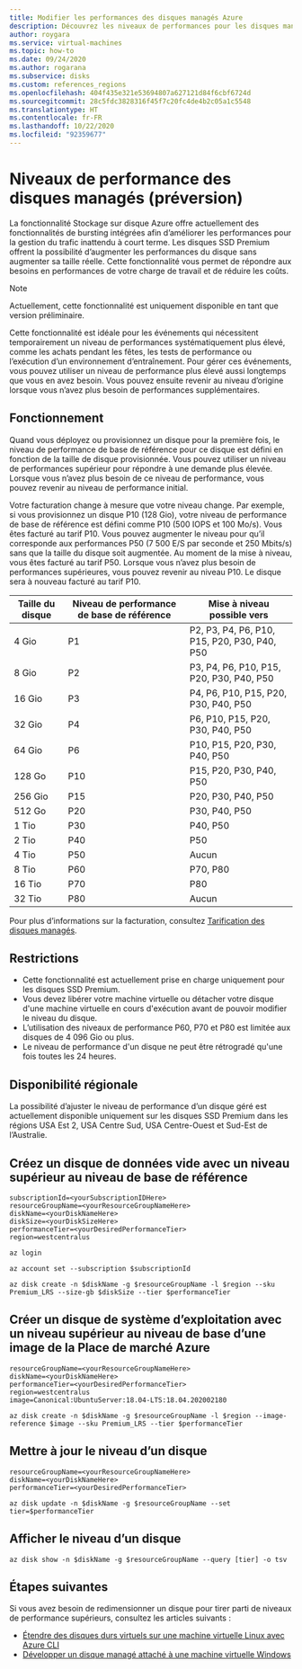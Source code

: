 ```yaml
---
title: Modifier les performances des disques managés Azure
description: Découvrez les niveaux de performances pour les disques managés et apprenez à modifier les niveaux de performances des disques managés existants.
author: roygara
ms.service: virtual-machines
ms.topic: how-to
ms.date: 09/24/2020
ms.author: rogarana
ms.subservice: disks
ms.custom: references_regions
ms.openlocfilehash: 404f435e321e53694807a627121d84f6cbf6724d
ms.sourcegitcommit: 28c5fdc3828316f45f7c20fc4de4b2c05a1c5548
ms.translationtype: HT
ms.contentlocale: fr-FR
ms.lasthandoff: 10/22/2020
ms.locfileid: "92359677"
---
```

# <a name="performance-tiers-for-managed-disks-preview"></a>Niveaux de performance des disques managés (préversion)

La fonctionnalité Stockage sur disque Azure offre actuellement des fonctionnalités de bursting intégrées afin d’améliorer les performances pour la gestion du trafic inattendu à court terme. Les disques SSD Premium offrent la possibilité d’augmenter les performances du disque sans augmenter sa taille réelle. Cette fonctionnalité vous permet de répondre aux besoins en performances de votre charge de travail et de réduire les coûts. 

> [!NOTE]
> Actuellement, cette fonctionnalité est uniquement disponible en tant que version préliminaire. 

Cette fonctionnalité est idéale pour les événements qui nécessitent temporairement un niveau de performances systématiquement plus élevé, comme les achats pendant les fêtes, les tests de performance ou l’exécution d’un environnement d’entraînement. Pour gérer ces événements, vous pouvez utiliser un niveau de performance plus élevé aussi longtemps que vous en avez besoin. Vous pouvez ensuite revenir au niveau d’origine lorsque vous n’avez plus besoin de performances supplémentaires.

## <a name="how-it-works"></a>Fonctionnement

Quand vous déployez ou provisionnez un disque pour la première fois, le niveau de performance de base de référence pour ce disque est défini en fonction de la taille de disque provisionnée. Vous pouvez utiliser un niveau de performances supérieur pour répondre à une demande plus élevée. Lorsque vous n’avez plus besoin de ce niveau de performance, vous pouvez revenir au niveau de performance initial.

Votre facturation change à mesure que votre niveau change. Par exemple, si vous provisionnez un disque P10 (128 Gio), votre niveau de performance de base de référence est défini comme P10 (500 IOPS et 100 Mo/s). Vous êtes facturé au tarif P10. Vous pouvez augmenter le niveau pour qu’il corresponde aux performances P50 (7 500 E/S par seconde et 250 Mbits/s) sans que la taille du disque soit augmentée. Au moment de la mise à niveau, vous êtes facturé au tarif P50. Lorsque vous n’avez plus besoin de performances supérieures, vous pouvez revenir au niveau P10. Le disque sera à nouveau facturé au tarif P10.

| Taille du disque | Niveau de performance de base de référence | Mise à niveau possible vers |
|----------------|-----|-------------------------------------|
| 4 Gio | P1 | P2, P3, P4, P6, P10, P15, P20, P30, P40, P50 |
| 8 Gio | P2 | P3, P4, P6, P10, P15, P20, P30, P40, P50 |
| 16 Gio | P3 | P4, P6, P10, P15, P20, P30, P40, P50 | 
| 32 Gio | P4 | P6, P10, P15, P20, P30, P40, P50 |
| 64 Gio | P6 | P10, P15, P20, P30, P40, P50 |
| 128 Go | P10 | P15, P20, P30, P40, P50 |
| 256 Gio | P15 | P20, P30, P40, P50 |
| 512 Go | P20 | P30, P40, P50 |
| 1 Tio | P30 | P40, P50 |
| 2 Tio | P40 | P50 |
| 4 Tio | P50 | Aucun |
| 8 Tio | P60 |  P70, P80 |
| 16 Tio | P70 | P80 |
| 32 Tio | P80 | Aucun |

Pour plus d’informations sur la facturation, consultez [Tarification des disques managés](https://azure.microsoft.com/pricing/details/managed-disks/).

## <a name="restrictions"></a>Restrictions

- Cette fonctionnalité est actuellement prise en charge uniquement pour les disques SSD Premium.
- Vous devez libérer votre machine virtuelle ou détacher votre disque d'une machine virtuelle en cours d'exécution avant de pouvoir modifier le niveau du disque.
- L’utilisation des niveaux de performance P60, P70 et P80 est limitée aux disques de 4 096 Gio ou plus.
- Le niveau de performance d'un disque ne peut être rétrogradé qu'une fois toutes les 24 heures.

## <a name="regional-availability"></a>Disponibilité régionale

La possibilité d’ajuster le niveau de performance d’un disque géré est actuellement disponible uniquement sur les disques SSD Premium dans les régions USA Est 2, USA Centre Sud, USA Centre-Ouest et Sud-Est de l’Australie.

## <a name="create-an-empty-data-disk-with-a-tier-higher-than-the-baseline-tier"></a>Créez un disque de données vide avec un niveau supérieur au niveau de base de référence

```azurecli
subscriptionId=<yourSubscriptionIDHere>
resourceGroupName=<yourResourceGroupNameHere>
diskName=<yourDiskNameHere>
diskSize=<yourDiskSizeHere>
performanceTier=<yourDesiredPerformanceTier>
region=westcentralus

az login

az account set --subscription $subscriptionId

az disk create -n $diskName -g $resourceGroupName -l $region --sku Premium_LRS --size-gb $diskSize --tier $performanceTier
```
## <a name="create-an-os-disk-with-a-tier-higher-than-the-baseline-tier-from-an-azure-marketplace-image"></a>Créer un disque de système d’exploitation avec un niveau supérieur au niveau de base d’une image de la Place de marché Azure

```azurecli
resourceGroupName=<yourResourceGroupNameHere>
diskName=<yourDiskNameHere>
performanceTier=<yourDesiredPerformanceTier>
region=westcentralus
image=Canonical:UbuntuServer:18.04-LTS:18.04.202002180

az disk create -n $diskName -g $resourceGroupName -l $region --image-reference $image --sku Premium_LRS --tier $performanceTier
```
     
## <a name="update-the-tier-of-a-disk"></a>Mettre à jour le niveau d’un disque

```azurecli
resourceGroupName=<yourResourceGroupNameHere>
diskName=<yourDiskNameHere>
performanceTier=<yourDesiredPerformanceTier>

az disk update -n $diskName -g $resourceGroupName --set tier=$performanceTier
```
## <a name="show-the-tier-of-a-disk"></a>Afficher le niveau d’un disque

```azurecli
az disk show -n $diskName -g $resourceGroupName --query [tier] -o tsv
```

## <a name="next-steps"></a>Étapes suivantes

Si vous avez besoin de redimensionner un disque pour tirer parti de niveaux de performance supérieurs, consultez les articles suivants :

- [Étendre des disques durs virtuels sur une machine virtuelle Linux avec Azure CLI](linux/expand-disks.md)
- [Développer un disque managé attaché à une machine virtuelle Windows](windows/expand-os-disk.md)
